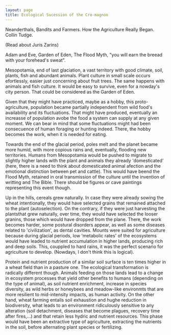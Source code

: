 ```yaml
---
layout: page
title: Ecological Sucession of the Cro-magnon
---
```


Neanderthals, Bandits and Farmers. How the Agriculture Really Began. Collin Tudge. 

(Read about Juris Zarins)


Adam and Eve, Garden of Eden, The Flood Myth, "you will earn the breead with your forehead's sweat".

Mesopotamia, end of last glaciation, a vast territory with good climate, soil, plants, fish and abundant animals. Plant culture in small scale occurs efortlessly, easier just concerning about fruit trees. The same happens with animals and fish culture. It would be easy to survive, even for a nowday's city person. That could be considered as the Garden of Eden. 

Given that they might have practiced, maybe as a hobby, this proto-agriculture, population became partially independent from wild food's availability and its fluctuations. That might have produced, eventually an increasse of population avobe the food a system can supply at any given moment. We can bear in mind that some fluctuations might had been consecuence of human foraging or hunting indeed. There, the hobby becomes the work, when it is needed for eating.
          
Towards the end of the glacial period, poles melt and the planet became more humid, with more copious rains and, eventually, flooding new territories. Humans from Mesopotamia would be pushed to migrate to slightly higher lands with the plant and animals they already 'domesticated' (here, there is a need to think about domesticated animal afection and the emotional distinction between pet and cattle). This would have beend the Flood Myth, retained in oral transmission of the culture until the invention of writting and The Bible. There should be figures or cave paintings representing this event though.

Up in the hills, cereals grew naturally. In case they were already sowing the wheat intentionally, they would have selected grains that remained attached to the plant (autoselection). On the contrary, if they were just harvesting the plantsthat grew naturally, over time, they would have selected the looser granins, those which would have dropped from the plane. There, the work becomes harder, some postural disorders appear, as well as some diseases related to 'civilization', as dental cavities. Mounts were suited for agriculture because during glacial periods, low 'metabolic rates' of the ecosystems would have leaded to nutrient accumulation in higher lands, producing rich and deep soils. This, couppled to hard rains, it was the perfect scenario for agriculture to develop. (Nowdays, I don't think this is logical).

Protein and nutrient production of a similar soil surface is ten times higher in a wheat field than in a pasture one. The ecological transformation is radically different though. Animals feeding on those lands lead to a change in ecosystem processes that yield other benefits to humans (depending on the type of animal), as soil nutrient enrichment, increase in species diversity, as wild herbs or honeybees and meadow-like environmts that are more resilient to mid-intensity impacts, as human activity. On the other hand, wheat farming entails soil exhaustion and hughe reduction in biodiversity, what leads to an environment ridiculously sensitive to any alteration (soil detachment, diseases that become plagues, recovery time after fires,...) and that retain less hydric and nutrient resources. This phase would have been an extractive type of agriculture, extracting the nutrients in the soil, before alternating plant species or fertilizing.
